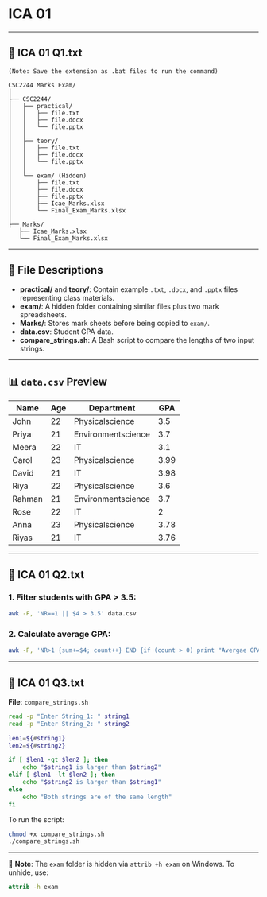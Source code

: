 
# ICA 01

---

## 📌 ICA 01 Q1.txt

```
(Note: Save the extension as .bat files to run the command)

CSC2244 Marks Exam/
│
├── CSC2244/
│   ├── practical/
│   │   ├── file.txt
│   │   ├── file.docx
│   │   └── file.pptx
│   │
│   ├── teory/
│   │   ├── file.txt
│   │   ├── file.docx
│   │   └── file.pptx
│   │
│   └── exam/ (Hidden)
│       ├── file.txt
│       ├── file.docx
│       ├── file.pptx
│       ├── Icae_Marks.xlsx
│       └── Final_Exam_Marks.xlsx
│
├── Marks/
   ├── Icae_Marks.xlsx
   └── Final_Exam_Marks.xlsx

```

---

## 📄 File Descriptions

- **practical/** and **teory/**: Contain example `.txt`, `.docx`, and `.pptx` files representing class materials.
- **exam/**: A hidden folder containing similar files plus two mark spreadsheets.
- **Marks/**: Stores mark sheets before being copied to `exam/`.
- **data.csv**: Student GPA data.
- **compare_strings.sh**: A Bash script to compare the lengths of two input strings.

---

## 📊 `data.csv` Preview

| Name   | Age | Department         | GPA  |
|--------|-----|--------------------|------|
| John   | 22  | Physicalscience    | 3.5  |
| Priya  | 21  | Environmentscience | 3.7  |
| Meera  | 22  | IT                 | 3.1  |
| Carol  | 23  | Physicalscience    | 3.99 |
| David  | 21  | IT                 | 3.98 |
| Riya   | 22  | Physicalscience    | 3.6  |
| Rahman | 21  | Environmentscience | 3.7  |
| Rose   | 22  | IT                 | 2    |
| Anna   | 23  | Physicalscience    | 3.78 |
| Riyas  | 21  | IT                 | 3.76 |

---

## 📌 ICA 01 Q2.txt

### 1. Filter students with GPA > 3.5:
```bash
awk -F, 'NR==1 || $4 > 3.5' data.csv
```

### 2. Calculate average GPA:
```bash
awk -F, 'NR>1 {sum+=$4; count++} END {if (count > 0) print "Avergae GPA:", sum/count}' data.csv
```

---

## 📌 ICA 01 Q3.txt

**File**: `compare_strings.sh`

```bash
read -p "Enter String_1: " string1
read -p "Enter String_2: " string2

len1=${#string1}
len2=${#string2}

if [ $len1 -gt $len2 ]; then
    echo "$string1 is larger than $string2"
elif [ $len1 -lt $len2 ]; then
    echo "$string2 is larger than $string1"
else
    echo "Both strings are of the same length"
fi
```

To run the script:
```bash
chmod +x compare_strings.sh
./compare_strings.sh
```

---

📌 **Note**: The `exam` folder is hidden via `attrib +h exam` on Windows. To unhide, use:
```cmd
attrib -h exam
```
